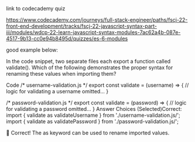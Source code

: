 
link to codecademy quiz

https://www.codecademy.com/journeys/full-stack-engineer/paths/fscj-22-front-end-development/tracks/fscj-22-javascript-syntax-part-iii/modules/wdcp-22-learn-javascript-syntax-modules-7ac62a4b-087e-4517-9b13-cc0e94b8495d/quizzes/es-6-modules

good example below:

In the code snippet, two separate files each export a function called validate(). Which of the following demonstrates the proper syntax for renaming these values when importing them?

Code
/* username-validation.js */
export const validate = (username) => {
  // logic for validating a username omitted...
}

/* password-validation.js */
export const validate = (password) => {
  // logic for validating a password omitted...
}
Answer Choices
(Selected)Correct:
import { validate as validateUsername } from './username-validation.js/';
import { validate as validatePassword } from './password-validation.js/';

👏
Correct! The as keyword can be used to rename imported values.
